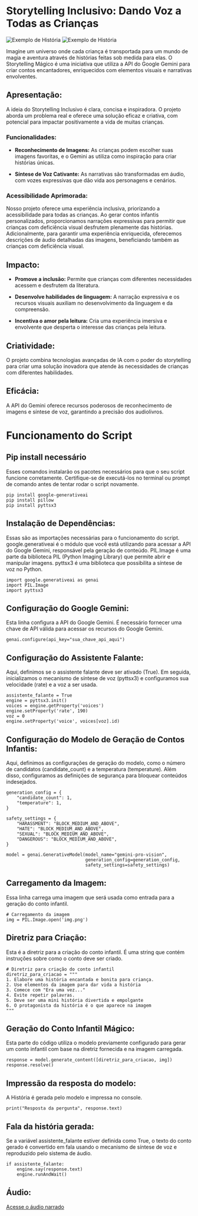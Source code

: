 # Storytelling Inclusivo: Dando Voz a Todas as Crianças

![Exemplo de História](https://github.com/Pablopinheiroo/storytelling_inclusivo_DandoVozATodasAsCriancas/blob/main/gatofofo.png)
![Exemplo de História](https://github.com/Pablopinheiroo/storytelling_inclusivo_DandoVozATodasAsCriancas/blob/main/img.png)

Imagine um universo onde cada criança é transportada para um mundo de magia e aventura através de histórias feitas sob medida para elas. O Storytelling Mágico é uma iniciativa que utiliza a API do Google Gemini para criar contos encantadores, enriquecidos com elementos visuais e narrativas envolventes.

## Apresentação:

A ideia do Storytelling Inclusivo é clara, concisa e inspiradora. O projeto aborda um problema real e oferece uma solução eficaz e criativa, com potencial para impactar positivamente a vida de muitas crianças.

### Funcionalidades:

- **Reconhecimento de Imagens:** As crianças podem escolher suas imagens favoritas, e o Gemini as utiliza como inspiração para criar histórias únicas.
  
- **Síntese de Voz Cativante:** As narrativas são transformadas em áudio, com vozes expressivas que dão vida aos personagens e cenários.

### Acessibilidade Aprimorada:

Nosso projeto oferece uma experiência inclusiva, priorizando a acessibilidade para todas as crianças. Ao gerar contos infantis personalizados, proporcionamos narrações expressivas para permitir que crianças com deficiência visual desfrutem plenamente das histórias. Adicionalmente, para garantir uma experiência enriquecida, oferecemos descrições de áudio detalhadas das imagens, beneficiando também as crianças com deficiência visual.

## Impacto:

- **Promove a inclusão:** Permite que crianças com diferentes necessidades acessem e desfrutem da literatura.
  
- **Desenvolve habilidades de linguagem:** A narração expressiva e os recursos visuais auxiliam no desenvolvimento da linguagem e da compreensão.
  
- **Incentiva o amor pela leitura:** Cria uma experiência imersiva e envolvente que desperta o interesse das crianças pela leitura.

## Criatividade:

O projeto combina tecnologias avançadas de IA com o poder do storytelling para criar uma solução inovadora que atende às necessidades de crianças com diferentes habilidades.

## Eficácia:

A API do Gemini oferece recursos poderosos de reconhecimento de imagens e síntese de voz, garantindo a precisão dos audiolivros.


# Funcionamento do Script
## Pip install necessário
Esses comandos instalarão os pacotes necessários para que o seu script funcione corretamente. Certifique-se de executá-los no terminal ou prompt de comando antes de tentar rodar o script novamente.
```
pip install google-generativeai
pip install pillow
pip install pyttsx3
```

## Instalação de Dependências:
Essas são as importações necessárias para o funcionamento do script. google.generativeai é o módulo que você está utilizando para acessar a API do Google Gemini, responsável pela geração de conteúdo. PIL.Image é uma parte da biblioteca PIL (Python Imaging Library) que permite abrir e manipular imagens. pyttsx3 é uma biblioteca que possibilita a síntese de voz no Python.
```
import google.generativeai as genai
import PIL.Image
import pyttsx3
```

## Configuração do Google Gemini:
Esta linha configura a API do Google Gemini. É necessário fornecer uma chave de API válida para acessar os recursos do Google Gemini.
```
genai.configure(api_key="sua_chave_api_aqui")
```

## Configuração do Assistente Falante:
Aqui, definimos se o assistente falante deve ser ativado (True). Em seguida, inicializamos o mecanismo de síntese de voz (pyttsx3) e configuramos sua velocidade (rate) e a voz a ser usada.
```
assistente_falante = True
engine = pyttsx3.init()
voices = engine.getProperty('voices')
engine.setProperty('rate', 190)
voz = 0
engine.setProperty('voice', voices[voz].id)
```

## Configuração do Modelo de Geração de Contos Infantis:
Aqui, definimos as configurações de geração do modelo, como o número de candidatos (candidate_count) e a temperatura (temperature). Além disso, configuramos as definições de segurança para bloquear conteúdos indesejados.
```
generation_config = {
    "candidate_count": 1,
    "temperature": 1,
}

safety_settings = {
    "HARASSMENT": "BLOCK_MEDIUM_AND_ABOVE",
    "HATE": "BLOCK_MEDIUM_AND_ABOVE",
    "SEXUAL": "BLOCK_MEDIUM_AND_ABOVE",
    "DANGEROUS": "BLOCK_MEDIUM_AND_ABOVE",
}

model = genai.GenerativeModel(model_name="gemini-pro-vision",
                              generation_config=generation_config,
                              safety_settings=safety_settings)

```

## Carregamento da Imagem:
Essa linha carrega uma imagem que será usada como entrada para a geração do conto infantil.
```
# Carregamento da imagem
img = PIL.Image.open('img.png')
```

## Diretriz para Criação:
Esta é a diretriz para a criação do conto infantil. É uma string que contém instruções sobre como o conto deve ser criado.
```
# Diretriz para criação do conto infantil
diretriz_para_criacao = """
1. Elabore uma história encantada e bonita para criança. 
2. Use elementos da imagem para dar vida a história
3. Comece com "Era uma vez..."
4. Evite repetir palavras.
5. Deve ser uma mini história divertida e empolgante
6. O protagonista da história é o que aparece na imagem
"""
```

## Geração do Conto Infantil Mágico:
Esta parte do código utiliza o modelo previamente configurado para gerar um conto infantil com base na diretriz fornecida e na imagem carregada.
```
response = model.generate_content([diretriz_para_criacao, img])
response.resolve()
```

## Impressão da resposta do modelo:
A História é gerada pelo modelo e impressa no console.
```
print("Resposta da pergunta", response.text)
```

## Fala da história gerada:
Se a variável assistente_falante estiver definida como True, o texto do conto gerado é convertido em fala usando o mecanismo de síntese de voz e reproduzido pelo sistema de áudio.
```
if assistente_falante:
    engine.say(response.text)
    engine.runAndWait()
```


## Áudio:
[Acesse o áudio narrado](https://github.com/Pablopinheiroo/storytelling_inclusivo_DandoVozATodasAsCriancas/blob/main/audio_narrado.mp3)

